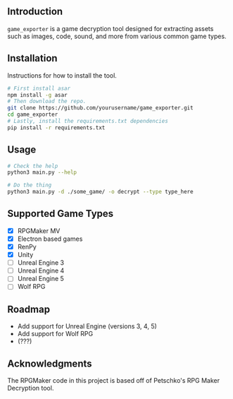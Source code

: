 
## Introduction
`game_exporter` is a game decryption tool designed for extracting assets such as images, code, sound, and more from various common game types.

## Installation
Instructions for how to install the tool.

```bash
# First install asar
npm install -g asar
# Then download the repo.
git clone https://github.com/yourusername/game_exporter.git
cd game_exporter
# Lastly, install the requirements.txt dependencies
pip install -r requirements.txt
```

## Usage

```bash
# Check the help
python3 main.py --help

# Do the thing
python3 main.py -d ./some_game/ -o decrypt --type type_here
```

## Supported Game Types

- [x] RPGMaker MV
- [x] Electron based games
- [x] RenPy
- [x] Unity
- [ ] Unreal Engine 3
- [ ] Unreal Engine 4
- [ ] Unreal Engine 5
- [ ] Wolf RPG

## Roadmap

- Add support for Unreal Engine (versions 3, 4, 5)
- Add support for Wolf RPG
- (???)

## Acknowledgments

The RPGMaker code in this project is based off of Petschko's RPG Maker Decryption tool.

